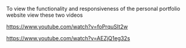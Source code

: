 To view the functionality and responsiveness of the personal portfolio website view these two videos

https://www.youtube.com/watch?v=foPrquSIt2w

https://www.youtube.com/watch?v=AEZjQ1eg32s
